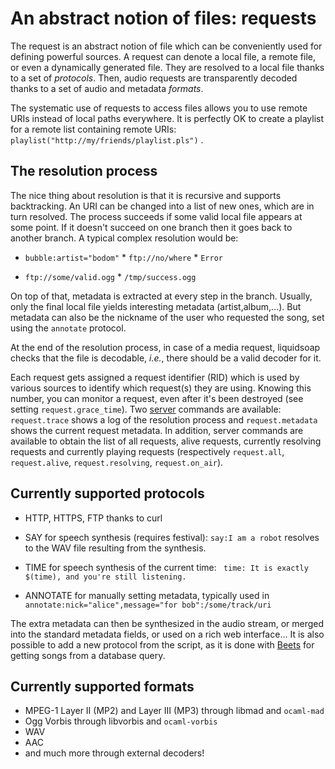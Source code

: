 An abstract notion of files: requests
=====================================
The request is an abstract notion of file which can be conveniently used for defining powerful sources. A request can denote a local file, a remote file, or even a dynamically generated file. They are resolved to a local file thanks to a set of *protocols*. Then, audio requests are transparently decoded thanks to a set of audio and metadata *formats*.

The systematic use of requests to access files allows you to use remote URIs instead of local paths everywhere. It is perfectly OK to create a playlist for a remote list containing remote URIs: ```
playlist("http://my/friends/playlist.pls")```
.

The resolution process
----------------------
The nice thing about resolution is that it is recursive and supports backtracking. An URI can be changed into a list of new ones, which are in turn resolved. The process succeeds if some valid local file appears at some point. If it doesn't succeed on one branch then it goes back to another branch. A typical complex resolution would be:

* `bubble:artist="bodom"` * `ftp://no/where`  * `Error`


 * `ftp://some/valid.ogg`  * `/tmp/success.ogg`





On top of that, metadata is extracted at every step in the branch. Usually, only the final local file yields interesting metadata (artist,album,...). But metadata can also be the nickname of the user who requested the song, set using the `annotate` protocol.

At the end of the resolution process, in case of a media request,
liquidsoap checks that the file is decodable,
*i.e.*, there should be a valid decoder for it.

Each request gets assigned a request identifier (RID) which is used by
various sources to identify which request(s) they are using. Knowing
this number, you can monitor a request, even after it's been destroyed
(see setting `request.grace_time`). Two [server](server.html)
commands are available: `request.trace` shows a log of
the resolution process and `request.metadata` shows the
current request metadata. In addition, server commands are available
to obtain the list of all requests, alive requests, currently resolving
requests and currently playing requests (respectively
`request.all`,
`request.alive`,
`request.resolving`,
`request.on_air`).

Currently supported protocols
-----------------------------
* HTTP, HTTPS, FTP thanks to curl
* SAY for speech synthesis (requires festival): `say:I am a robot` resolves to the WAV file resulting from the synthesis.
* TIME for speech synthesis of the current time: ```
time: It is exactly $(time), and you're still listening.```

* ANNOTATE for manually setting metadata, typically used in ```
annotate:nick="alice",message="for bob":/some/track/uri```


The extra metadata can then be synthesized in the audio stream, or merged into the standard metadata fields, or used on a rich web interface...
It is also possible to add a new protocol from the script, as it is done with [Beets](beets.html) for getting songs from a database query.

Currently supported formats
---------------------------
* MPEG-1 Layer II (MP2) and Layer III (MP3) through libmad and `ocaml-mad`
* Ogg Vorbis through libvorbis and `ocaml-vorbis`
* WAV
* AAC
* and much more through external decoders!
